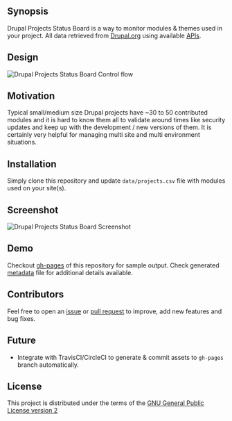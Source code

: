 ## Synopsis

Drupal Projects Status Board is a way to monitor modules & themes used in your project. All data retrieved from [Drupal.org](https://www.drupal.org) using available [APIs](https://www.drupal.org/drupalorg/docs/api).


## Design

![Drupal Projects Status Board Control flow](https://cloud.githubusercontent.com/assets/1220029/23928254/a7450d94-0916-11e7-91ef-b6574a50737e.png)

## Motivation

Typical small/medium size Drupal projects have ~30 to 50 contributed modules and it is hard to know them all to validate around times like security updates and keep up with the development / new versions of them. It is certainly very helpful for managing multi site and multi environment situations.


## Installation

Simply clone this repository and update `data/projects.csv` file with modules used on your site(s).

## Screenshot

![Drupal Projects Status Board Screenshot](https://cloud.githubusercontent.com/assets/1220029/23928352/2de8a522-0917-11e7-863d-4479c909d0b5.png)


## Demo

Checkout [gh-pages](https://vijaycs85.github.io/dpsb/) of this repository for sample output. Check generated [metadata](https://vijaycs85.github.io/dpsb/project-metadata.json) file for additional details available.  


## Contributors

Feel free to open an [issue](https://github.com/vijaycs85/dpsb/issues/new) or [pull request](https://github.com/vijaycs85/dpsb/pulls) to improve, add new features and bug fixes.

## Future

- Integrate with TravisCI/CircleCI to generate & commit assets to `gh-pages` branch automatically.

## License

This project is distributed under the terms of the [GNU General Public License version 2](https://www.gnu.org/licenses/old-licenses/gpl-2.0.en.html)
